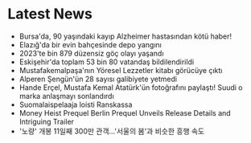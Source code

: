 # Latest News
-  Bursa'da, 90 yaşındaki kayıp Alzheimer hastasından kötü haber!
-  Elazığ'da bir evin bahçesinde depo yangını
-  2023'te bin 879 düzensiz göç olayı yaşandı
-  Eskişehir'da toplam 53 bin 80 vatandaş bildilendirildi
-  Mustafakemalpaşa'nın Yöresel Lezzetler kitabı görücüye çıktı
-  Alperen Şengün'ün 28 sayısı galibiyete yetmedi
-  Hande Erçel, Mustafa Kemal Atatürk'ün fotoğrafını paylaştı! Suudi o marka anlaşmayı sonlandırdı
-  Suomalaispelaaja loisti Ranskassa
-  Money Heist Prequel Berlin Prequel Unveils Release Details and Intriguing Trailer
-  '노량' 개봉 11일째 300만 관객…'서울의 봄'과 비슷한 흥행 속도
